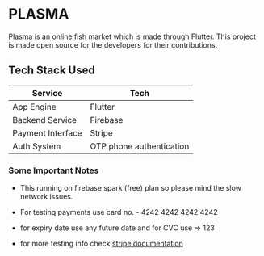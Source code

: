 
# PLASMA

Plasma is an online fish market which is made through Flutter. This project is made open source for the developers for their contributions.



## Tech Stack Used

| Service             | Tech                                                                |
| ----------------- | ------------------------------------------------------------------ |
| App Engine | Flutter |
| Backend Service | Firebase |
| Payment Interface | Stripe  |
| Auth System | OTP phone authentication |


### Some Important Notes

- This running on firebase spark (free) plan so please mind the slow network issues.

- For testing payments use card no. - 4242 4242 4242 4242

- for expiry date use any future date and for CVC use => 123

- for more testing info check [stripe documentation](https://stripe.com/docs/testing)



